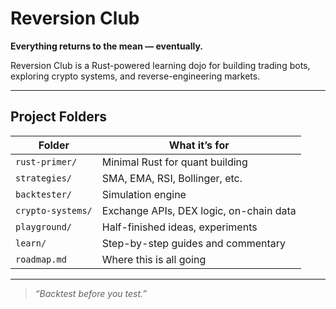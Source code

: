 # Reversion Club

**Everything returns to the mean — eventually.**

Reversion Club is a Rust-powered learning dojo for building trading bots, exploring crypto systems, and reverse-engineering markets.

---

## Project Folders

| Folder            | What it’s for |
|-------------------|----------------|
| `rust-primer/`     | Minimal Rust for quant building |
| `strategies/`      | SMA, EMA, RSI, Bollinger, etc. |
| `backtester/`      | Simulation engine |
| `crypto-systems/`  | Exchange APIs, DEX logic, on-chain data |
| `playground/`      | Half-finished ideas, experiments |
| `learn/`           | Step-by-step guides and commentary |
| `roadmap.md`       | Where this is all going |

---

> _“Backtest before you test.”_

